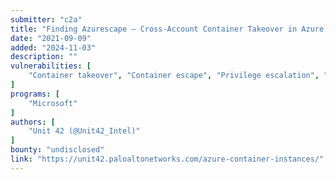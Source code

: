 ```yaml
---
submitter: "c2a"
title: "Finding Azurescape – Cross-Account Container Takeover in Azure Container Instances"
date: "2021-09-09"
added: "2024-11-03"
description: ""
vulnerabilities: [
    "Container takeover", "Container escape", "Privilege escalation", "Cloud"
]
programs: [
    "Microsoft"
]
authors: [
    "Unit 42 (@Unit42_Intel)"
]
bounty: "undisclosed"
link: "https://unit42.paloaltonetworks.com/azure-container-instances/"
---
```




